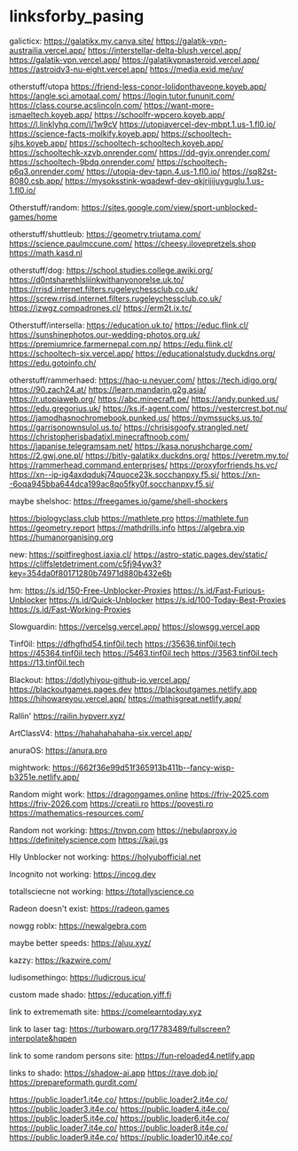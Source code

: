 # linksforby_pasing
galicticx:
https://galatikx.my.canva.site/
https://galatik-vpn-austrailia.vercel.app/
https://interstellar-delta-blush.vercel.app/
https://galatik-vpn.vercel.app/
https://galatikvpnasteroid.vercel.app/
https://astroidv3-nu-eight.vercel.app/
https://media.exid.me/uv/

otherstuff/utopa
https://friend-less-conor-lolidonthaveone.koyeb.app/
https://angle.sci.amotaal.com/
https://login.tutor.fununit.com/
https://class.course.acslincoln.com/
https://want-more-ismaeltech.koyeb.app/
https://schoolfr-wpcero.koyeb.app/
https://l.linklyhq.com/l/1w9cV
https://utopiavercel-dev-mbpt.1.us-1.fl0.io/
https://science-facts-molkify.koyeb.app/
https://schooltech-sjhs.koyeb.app/
https://schooltech-schooltech.koyeb.app/
https://schooltechk-xzvb.onrender.com/
https://dd-gyjx.onrender.com/
https://schooltech-9bdq.onrender.com/
https://schooltech-p6q3.onrender.com/
https://utopia-dev-tapn.4.us-1.fl0.io/
https://sq82st-8080.csb.app/
https://mysoksstink-wqadewf-dev-qkjrijijuyguglu.1.us-1.fl0.io/


Otherstuff/random:
https://sites.google.com/view/sport-unblocked-games/home

otherstuff/shuttleub:
https://geometry.triutama.com/
https://science.paulmccune.com/
https://cheesy.ilovepretzels.shop
https://math.kasd.nl

otherstuff/dog:
https://school.studies.college.awiki.org/
https://d0ntsharethlsliinkwithanyonorelse.uk.to/
https://rrisd.internet.filters.rugeleychessclub.co.uk/
https://screw.rrisd.internet.filters.rugeleychessclub.co.uk/
https://izwgz.compadrones.cl/
https://erm2t.ix.tc/

Otherstuff/intersella:
https://education.uk.to/
https://educ.flink.cl/
https://sunshinephotos.our-wedding-photos.org.uk/
https://premiumrice.farmernepal.com.np/
https://edu.flink.cl/
https://schooltech-six.vercel.app/
https://educationalstudy.duckdns.org/
https://edu.gotoinfo.ch/

otherstuff/rammerhaed:
https://hao-u.nevuer.com/
https://tech.idigo.org/
https://90.zach24.at/
https://learn.mandarin.g2g.asia/
https://r.utopiaweb.org/
https://abc.minecraft.pe/
https://andy.punked.us/ 
https://edu.gregorius.uk/
https://ks.if-agent.com/
https://vestercrest.bot.nu/
https://jamodhasnochromebook.punked.us/
https://pvmssucks.us.to/
https://garrisonownsulol.us.to/
https://chrisisgoofy.strangled.net/
https://christopherisbadatixl.minecraftnoob.com/
https://japanise.telegramsam.net/
https://kasa.norushcharge.com/
https://2.gwj.one.pl/
https://bitly-galatikx.duckdns.org/
https://veretm.my.to/
https://rammerhead.command.enterprises/
https://proxyforfriends.hs.vc/
https://xn--ip-ig4axdqdukj74quoce23k.socchanpxy.f5.si/
https://xn--6oqa945bba644dca199ac8qo5fky0f.socchanpxy.f5.si/


maybe shelshoc: https://freegames.io/game/shell-shockers

https://biologyclass.club
https://mathlete.pro
https://mathlete.fun
https://geometry.report
https://mathdrills.info
https://algebra.vip
https://humanorganising.org

new: https://spitfireghost.iaxia.cl/ https://astro-static.pages.dev/static/ https://cliffsletdetriment.com/c5fj94yw3?key=354da0f80171280b74971d880b432e6b

hm: https://s.id/150-Free-Unblocker-Proxies https://s.id/Fast-Furious-Unblocker https://s.id/Quick-Unblocker  https://s.id/100-Today-Best-Proxies https://s.id/Fast-Working-Proxies

Slowguardin: https://vercelsg.vercel.app/ https://slowsgg.vercel.app

Tinf0il: https://dfhgfhd54.tinf0il.tech https://35636.tinf0il.tech https://45364.tinf0il.tech https://5463.tinf0il.tech https://3563.tinf0il.tech https://13.tinf0il.tech

Blackout: https://dotlyhiyou-github-io.vercel.app/ https://blackoutgames.pages.dev https://blackoutgames.netlify.app 
https://hihowareyou.vercel.app/ https://mathisgreat.netlify.app/

Rallin' https://railin.hypverr.xyz/

ArtClassV4: https://hahahahahaha-six.vercel.app/

anuraOS: https://anura.pro

mightwork: https://662f36e99d51f365913b411b--fancy-wisp-b3251e.netlify.app/

Random might work: https://dragongames.online https://friv-2025.com https://friv-2026.com https://creatii.ro https://povesti.ro https://mathematics-resources.com/ 

Random not working: https://tnvpn.com https://nebulaproxy.io https://definitelyscience.com https://kaji.gs

Hly Unblocker not working: https://holyubofficial.net

Incognito not working: https://incog.dev

totallsciecne not working: https://totallyscience.co

Radeon doesn't exist: https://radeon.games

nowgg roblx: https://newalgebra.com

maybe better speeds: https://aluu.xyz/

kazzy: https://kazwire.com/


ludisomethingo: https://ludicrous.icu/


custom made shado: https://education.yiff.fi

link to extrememath site: https://comelearntoday.xyz





link to laser tag: https://turbowarp.org/17783489/fullscreen?interpolate&hqpen





link to some random persons site: https://fun-reloaded4.netlify.app






links to shado: https://shadow-ai.app https://rave.dob.jp/ https://prepareformath.gurdit.com/






https://public.loader1.it4e.co/ https://public.loader2.it4e.co/ https://public.loader3.it4e.co/ https://public.loader4.it4e.co/ https://public.loader5.it4e.co/ https://public.loader6.it4e.co/ https://public.loader7.it4e.co/ https://public.loader8.it4e.co/ https://public.loader9.it4e.co/ https://public.loader10.it4e.co/
